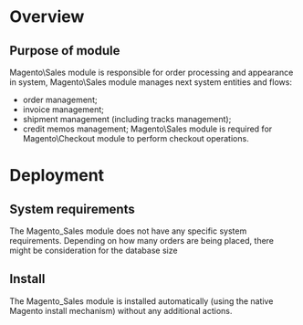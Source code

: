 # Overview

## Purpose of module

Magento\Sales module is responsible for order processing and appearance in system,
Magento\Sales module manages next system entities and flows:

* order management;
* invoice management;
* shipment management (including tracks management);
* credit memos management;
Magento\Sales module is required for Magento\Checkout module to perform checkout operations.

# Deployment

## System requirements

The Magento_Sales module does not have any specific system requirements.
Depending on how many orders are being placed, there might be consideration for the database size

## Install

The Magento_Sales module is installed automatically (using the native Magento install mechanism) without any additional actions.
